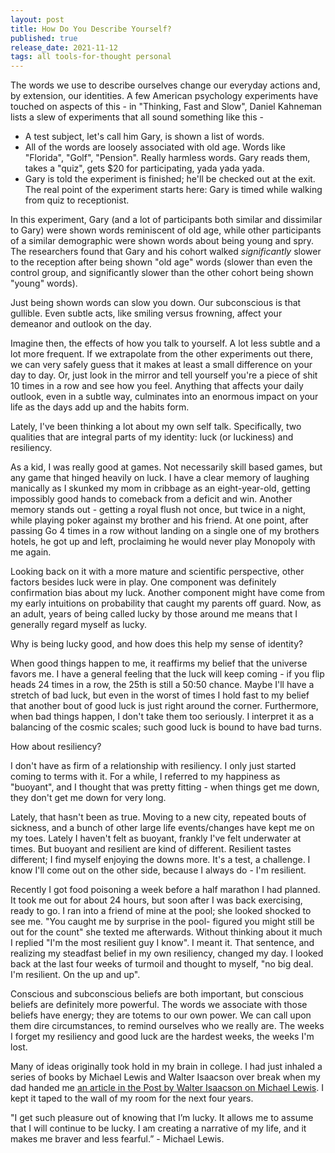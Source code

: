 ```yaml
---
layout: post
title: How Do You Describe Yourself?
published: true
release_date: 2021-11-12
tags: all tools-for-thought personal
---
```


The words we use to describe ourselves change our everyday actions and, by extension, our identities. A few American psychology experiments have touched on aspects of this <!--excerpt--> - in "Thinking, Fast and Slow", Daniel Kahneman lists a slew of experiments that all sound something like this - 


- A test subject, let's call him Gary, is shown a list of words.
- All of the words are loosely associated with old age. Words like "Florida", "Golf", "Pension". Really harmless words. Gary reads them, takes a "quiz", gets $20 for participating, yada yada yada. 
- Gary is told the experiment is finished; he'll be checked out at the exit. The real point of the experiment starts here: Gary is timed while walking from quiz to receptionist. 

In this experiment, Gary (and a lot of participants both similar and dissimilar to Gary) were shown words reminiscent of old age, while other participants of a similar demographic were shown words about being young and spry. The researchers found that Gary and his cohort walked *significantly* slower to the reception after being shown "old age" words (slower than even the control group, and significantly slower than the other cohort being shown "young" words).

Just being shown words can slow you down. Our subconscious is that gullible. Even subtle acts, like smiling versus frowning, affect your demeanor and outlook on the day. 

Imagine then, the effects of how you talk to yourself. A lot less subtle and a lot more frequent. If we extrapolate from the other experiments out there, we can very safely guess that it makes at least a small difference on your day to day. Or, just look in the mirror and tell yourself you're a piece of shit 10 times in a row and see how you feel. Anything that affects your daily outlook, even in a subtle way, culminates into an enormous impact on your life as the days add up and the habits form.  

Lately, I've been thinking a lot about my own self talk. Specifically, two qualities that are integral parts of my identity: luck (or luckiness) and resiliency. 

As a kid, I was really good at games. Not necessarily skill based games, but any game that hinged heavily on luck. I have a clear memory of laughing manically as I skunked my mom in cribbage as an eight-year-old, getting impossibly good hands to comeback from a deficit and win. Another memory stands out - getting a royal flush not once, but twice in a night, while playing poker against my brother and his friend. At one point, after passing Go 4 times in a row without landing on a single one of my brothers hotels, he got up and left, proclaiming he would never play Monopoly with me again. 

Looking back on it with a more mature and scientific perspective, other factors besides luck were in play. One component was definitely confirmation bias about my luck. Another component might have come from my early intuitions on probability that caught my parents off guard. Now, as an adult, years of being called lucky by those around me means that I generally regard myself as lucky.

Why is being lucky good, and how does this help my sense of identity? 

When good things happen to me, it reaffirms my belief that the universe favors me. I have a general feeling that the luck will keep coming - if you flip heads 24 times in a row, the 25th is still a 50:50 chance. Maybe I'll have a stretch of bad luck, but even in the worst of times I hold fast to my belief that another bout of good luck is just right around the corner. Furthermore, when bad things happen, I don't take them too seriously. I interpret it as a balancing of the cosmic scales; such good luck is bound to have bad turns.

How about resiliency? 

I don't have as firm of a relationship with resiliency. I only just started coming to terms with it. For a while, I referred to my happiness as "buoyant", and I thought that was pretty fitting - when things get me down, they don't get me down for very long. 

Lately, that hasn't been as true. Moving to a new city, repeated bouts of sickness, and a bunch of other large life events/changes have kept me on my toes.  Lately I haven't felt as buoyant, frankly I've felt underwater at times. But buoyant and resilient are kind of different. Resilient tastes different; I find myself enjoying the downs more. It's a test, a challenge. I know I'll come out on the other side, because I always do - I'm resilient. 

Recently I got food poisoning a week before a half marathon I had planned. It took me out for about 24 hours, but soon after I was back exercising, ready to go. I ran into a friend of mine at the pool; she looked shocked to see me. "You caught me by surprise in the pool- figured you might still be out for the count" she texted me afterwards. Without thinking about it much I replied  "I'm the most resilient guy I know". I meant it. That sentence, and realizing my steadfast belief in my own resiliency, changed my day. I looked back at the last four weeks of turmoil and thought to myself, "no big deal. I'm resilient. On the up and up".

Conscious and subconscious beliefs are both important, but conscious beliefs are definitely more powerful. The words we associate with those beliefs have energy; they are totems to our own power. We can call upon them dire circumstances, to remind ourselves who we really are. The weeks I forget my resiliency and good luck are the hardest weeks, the weeks I'm lost. 

Many of ideas originally took hold in my brain in college. I had just inhaled a series of books by Michael Lewis and Walter Isaacson over  break when my dad handed me [an article in the Post by Walter Isaacson on Michael Lewis](https://www.washingtonpost.com/entertainment/books/becoming-michael-lewis/2016/12/29/5b412c54-c0a3-11e6-897f-918837dae0ae_story.html). I kept it taped to the wall of my room for the next four years. 

"I get such pleasure out of knowing that I’m lucky. It allows me to assume that I will continue to be lucky. I am creating a narrative of my life, and it makes me braver and less fearful.” - Michael Lewis. 